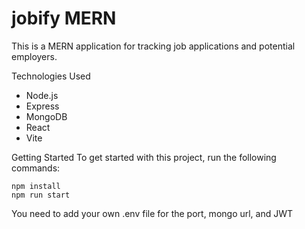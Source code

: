 # jobify MERN

This is a MERN application for tracking job applications and potential employers.

Technologies Used
- Node.js
- Express
- MongoDB
- React
- Vite

Getting Started
To get started with this project, run the following commands:

```
npm install
npm run start

```

You need to add your own .env file for the port, mongo url, and JWT
